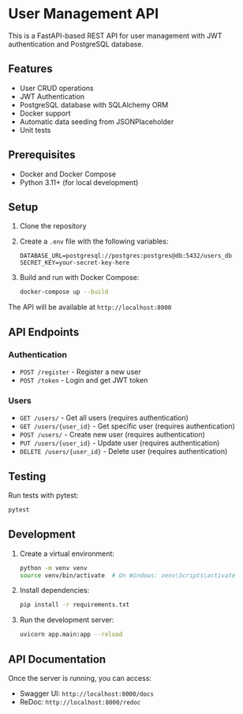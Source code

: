 # User Management API

This is a FastAPI-based REST API for user management with JWT authentication and PostgreSQL database.

## Features

- User CRUD operations
- JWT Authentication
- PostgreSQL database with SQLAlchemy ORM
- Docker support
- Automatic data seeding from JSONPlaceholder
- Unit tests

## Prerequisites

- Docker and Docker Compose
- Python 3.11+ (for local development)

## Setup

1. Clone the repository
2. Create a `.env` file with the following variables:
   ```
   DATABASE_URL=postgresql://postgres:postgres@db:5432/users_db
   SECRET_KEY=your-secret-key-here
   ```

3. Build and run with Docker Compose:
   ```bash
   docker-compose up --build
   ```

The API will be available at `http://localhost:8000`

## API Endpoints

### Authentication

- `POST /register` - Register a new user
- `POST /token` - Login and get JWT token

### Users

- `GET /users/` - Get all users (requires authentication)
- `GET /users/{user_id}` - Get specific user (requires authentication)
- `POST /users/` - Create new user (requires authentication)
- `PUT /users/{user_id}` - Update user (requires authentication)
- `DELETE /users/{user_id}` - Delete user (requires authentication)

## Testing

Run tests with pytest:
```bash
pytest
```

## Development

1. Create a virtual environment:
   ```bash
   python -m venv venv
   source venv/bin/activate  # On Windows: venv\Scripts\activate
   ```

2. Install dependencies:
   ```bash
   pip install -r requirements.txt
   ```

3. Run the development server:
   ```bash
   uvicorn app.main:app --reload
   ```

## API Documentation

Once the server is running, you can access:
- Swagger UI: `http://localhost:8000/docs`
- ReDoc: `http://localhost:8000/redoc` 